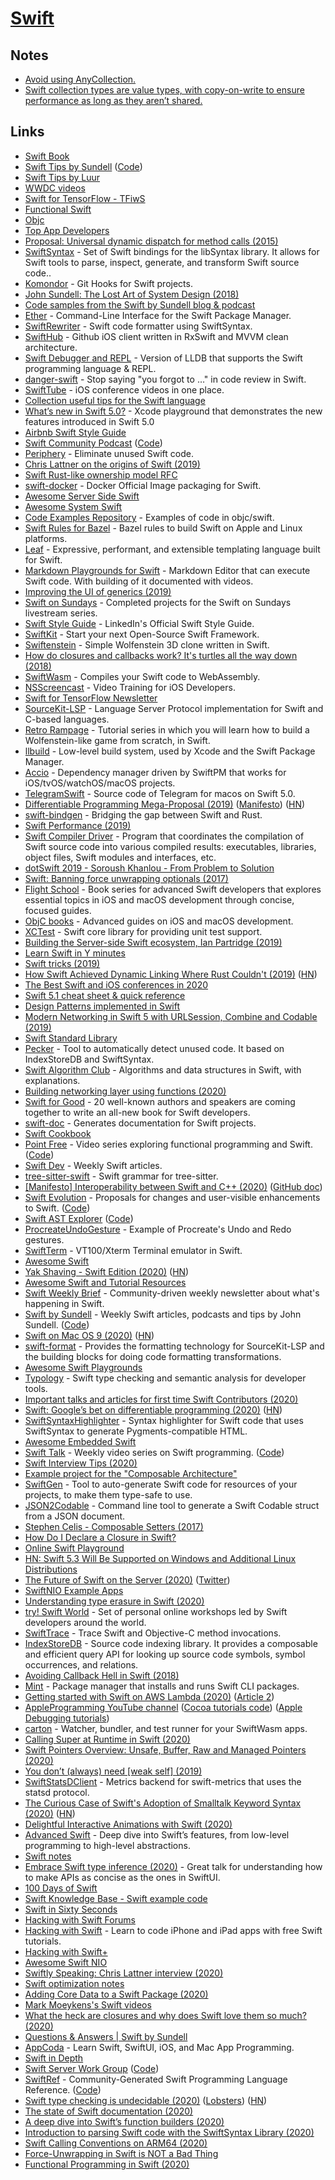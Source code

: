 # [Swift](https://developer.apple.com/swift/)

## Notes

- [Avoid using AnyCollection.](https://twitter.com/AirspeedSwift/status/1294292068412473347)
- [Swift collection types are value types, with copy-on-write to ensure performance as long as they aren’t shared.](https://lobste.rs/s/uel1zp/rust_ordinary_vectors_are_values)

## Links

- [Swift Book](https://docs.swift.org/swift-book/)
- [Swift Tips by Sundell](https://www.swiftbysundell.com/tips/) ([Code](https://github.com/JohnSundell/SwiftTips))
- [Swift Tips by Luur](https://github.com/Luur/SwiftTips)
- [WWDC videos](https://developer.apple.com/videos/)
- [Swift for TensorFlow - TFiwS](https://www.youtube.com/watch?v=Yze693W4MaU&t=0s&index=14&list=PLQY2H8rRoyvxjVx3zfw4vA4cvlKogyLNN)
- [Functional Swift](https://www.objc.io/books/functional-swift/)
- [Objc](https://www.objc.io/)
- [Top App Developers](https://github.com/app-developers/top)
- [Proposal: Universal dynamic dispatch for method calls (2015)](https://lists.swift.org/pipermail/swift-evolution/Week-of-Mon-20151207/001948.html)
- [SwiftSyntax](https://github.com/apple/swift-syntax) - Set of Swift bindings for the libSyntax library. It allows for Swift tools to parse, inspect, generate, and transform Swift source code..
- [Komondor](https://github.com/orta/Komondor) - Git Hooks for Swift projects.
- [John Sundell: The Lost Art of System Design (2018)](https://www.youtube.com/watch?v=ujOc3a7Hav0)
- [Code samples from the Swift by Sundell blog & podcast](https://github.com/JohnSundell/SwiftBySundell)
- [Ether](https://github.com/Ether-CLI/Ether) - Command-Line Interface for the Swift Package Manager.
- [SwiftRewriter](https://github.com/inamiy/SwiftRewriter) - Swift code formatter using SwiftSyntax.
- [SwiftHub](https://github.com/khoren93/SwiftHub) - Github iOS client written in RxSwift and MVVM clean architecture.
- [Swift Debugger and REPL](https://github.com/apple/swift-lldb) - Version of LLDB that supports the Swift programming language & REPL.
- [danger-swift](https://github.com/danger/swift) - Stop saying "you forgot to …" in code review in Swift.
- [SwiftTube](https://github.com/ahmetws/swifttube) - iOS conference videos in one place.
- [Collection useful tips for the Swift language](https://github.com/vincent-pradeilles/swift-tips)
- [What’s new in Swift 5.0?](https://github.com/twostraws/whats-new-in-swift-5-0) - Xcode playground that demonstrates the new features introduced in Swift 5.0
- [Airbnb Swift Style Guide](https://github.com/airbnb/swift)
- [Swift Community Podcast](https://www.swiftcommunitypodcast.org/) ([Code](https://github.com/SwiftCommunityPodcast/podcast))
- [Periphery](https://github.com/peripheryapp/periphery) - Eliminate unused Swift code.
- [Chris Lattner on the origins of Swift (2019)](https://oleb.net/2019/chris-lattner-swift-origins/)
- [Swift Rust-like ownership model RFC](https://github.com/apple/swift/blob/master/docs/OwnershipManifesto.md)
- [swift-docker](https://github.com/apple/swift-docker) - Docker Official Image packaging for Swift.
- [Awesome Server Side Swift](https://github.com/cak/awesome-server-side-swift)
- [Awesome System Swift](https://github.com/felix91gr/awesome-system-swift)
- [Code Examples Repository](https://github.com/kharrison/CodeExamples) - Examples of code in objc/swift.
- [Swift Rules for Bazel](https://github.com/bazelbuild/rules_swift) - Bazel rules to build Swift on Apple and Linux platforms.
- [Leaf](https://github.com/vapor/leaf) - Expressive, performant, and extensible templating language built for Swift.
- [Markdown Playgrounds for Swift](https://github.com/objcio/markdown-playgrounds) - Markdown Editor that can execute Swift code. With building of it documented with videos.
- [Improving the UI of generics (2019)](https://forums.swift.org/t/improving-the-ui-of-generics/22814)
- [Swift on Sundays](https://github.com/twostraws/SwiftOnSundays) - Completed projects for the Swift on Sundays livestream series.
- [Swift Style Guide](https://github.com/linkedin/swift-style-guide) - LinkedIn's Official Swift Style Guide.
- [SwiftKit](https://github.com/SvenTiigi/SwiftKit) - Start your next Open-Source Swift Framework.
- [Swiftenstein](https://github.com/nicklockwood/Swiftenstein) - Simple Wolfenstein 3D clone written in Swift.
- [How do closures and callbacks work? It's turtles all the way down (2018)](https://desiatov.com/closures/)
- [SwiftWasm](https://swiftwasm.org/) - Compiles your Swift code to WebAssembly.
- [NSScreencast](https://nsscreencast.com/episodes) - Video Training for iOS Developers.
- [Swift for TensorFlow Newsletter](https://www.s4tfnews.com/issues)
- [SourceKit-LSP](https://github.com/apple/sourcekit-lsp) - Language Server Protocol implementation for Swift and C-based languages.
- [Retro Rampage](https://github.com/nicklockwood/RetroRampage) - Tutorial series in which you will learn how to build a Wolfenstein-like game from scratch, in Swift.
- [llbuild](https://github.com/apple/swift-llbuild) - Low-level build system, used by Xcode and the Swift Package Manager.
- [Accio](https://github.com/JamitLabs/Accio) - Dependency manager driven by SwiftPM that works for iOS/tvOS/watchOS/macOS projects.
- [TelegramSwift](https://github.com/overtake/TelegramSwift) - Source code of Telegram for macos on Swift 5.0.
- [Differentiable Programming Mega-Proposal (2019)](https://forums.swift.org/t/differentiable-programming-mega-proposal/28547) ([Manifesto](https://github.com/apple/swift/blob/master/docs/DifferentiableProgramming.md)) ([HN](https://news.ycombinator.com/item?id=21521233))
- [swift-bindgen](https://github.com/rustswift/swift-bindgen) - Bridging the gap between Swift and Rust.
- [Swift Performance (2019)](https://forums.swift.org/t/swift-performance/28776)
- [Swift Compiler Driver](https://github.com/apple/swift-driver) - Program that coordinates the compilation of Swift source code into various compiled results: executables, libraries, object files, Swift modules and interfaces, etc.
- [dotSwift 2019 - Soroush Khanlou - From Problem to Solution](https://www.youtube.com/watch?v=3G_ffcgRLMw)
- [Swift: Banning force unwrapping optionals (2017)](https://blog.timac.org/2017/0628-swift-banning-force-unwrapping-optionals/)
- [Flight School](https://flight.school/) - Book series for advanced Swift developers that explores essential topics in iOS and macOS development through concise, focused guides.
- [ObjC books](https://www.objc.io/books/) - Advanced guides on iOS and macOS development.
- [XCTest](https://github.com/apple/swift-corelibs-xctest) - Swift core library for providing unit test support.
- [Building the Server-side Swift ecosystem, Ian Partridge (2019)](https://www.youtube.com/watch?v=CzTikweGO3E)
- [Learn Swift in Y minutes](https://learnxinyminutes.com/docs/swift/)
- [Swift tricks (2019)](http://eon.codes/blog/2019/10/19/Swift-tricks/)
- [How Swift Achieved Dynamic Linking Where Rust Couldn't (2019)](https://gankra.github.io/blah/swift-abi/) ([HN](https://news.ycombinator.com/item?id=21488415))
- [The Best Swift and iOS conferences in 2020](https://www.hackingwithswift.com/articles/206/the-best-swift-and-ios-conferences-in-2020)
- [Swift 5.1 cheat sheet & quick reference](https://koenig-media.raywenderlich.com/uploads/2020/12/RW-Swift-5.1-Cheatsheet-1.0.pdf)
- [Design Patterns implemented in Swift](https://github.com/ochococo/Design-Patterns-In-Swift)
- [Modern Networking in Swift 5 with URLSession, Combine and Codable (2019)](https://www.vadimbulavin.com/modern-networking-in-swift-5-with-urlsession-combine-framework-and-codable/)
- [Swift Standard Library](https://github.com/apple/swift/tree/master/stdlib)
- [Pecker](https://github.com/woshiccm/Pecker) - Tool to automatically detect unused code. It based on IndexStoreDB and SwiftSyntax.
- [Swift Algorithm Club](https://github.com/raywenderlich/swift-algorithm-club) - Algorithms and data structures in Swift, with explanations.
- [Building networking layer using functions (2020)](https://swiftwithmajid.com/2020/01/08/building-networking-layer-using-functions/)
- [Swift for Good](https://www.swiftforgood.com/) - 20 well-known authors and speakers are coming together to write an all-new book for Swift developers.
- [swift-doc](https://github.com/SwiftDocOrg/swift-doc) - Generates documentation for Swift projects.
- [Swift Cookbook](https://github.com/melling/SwiftCookBook)
- [Point Free](https://www.pointfree.co/) - Video series exploring functional programming and Swift. ([Code](https://github.com/pointfreeco/pointfreeco))
- [Swift Dev](https://theswiftdev.com/) - Weekly Swift articles.
- [tree-sitter-swift](https://github.com/tree-sitter/tree-sitter-swift) - Swift grammar for tree-sitter.
- [[Manifesto] Interoperability between Swift and C++ (2020)](https://forums.swift.org/t/manifesto-interoperability-between-swift-and-c/33874) ([GitHub doc](https://github.com/apple/swift/blob/master/docs/CppInteroperabilityManifesto.md))
- [Swift Evolution](https://apple.github.io/swift-evolution/) - Proposals for changes and user-visible enhancements to Swift. ([Code](https://github.com/apple/swift-evolution))
- [Swift AST Explorer](https://swift-ast-explorer.kishikawakatsumi.com/) ([Code](https://github.com/kishikawakatsumi/swift-ast-explorer-playground))
- [ProcreateUndoGesture](https://github.com/SavageSource/ProcreateUndoGesture) - Example of Procreate's Undo and Redo gestures.
- [SwiftTerm](https://github.com/migueldeicaza/SwiftTerm) - VT100/Xterm Terminal emulator in Swift.
- [Awesome Swift](https://github.com/matteocrippa/awesome-swift)
- [Yak Shaving - Swift Edition (2020)](https://tirania.org/blog/archive/2020/Mar-24.html) ([HN](https://news.ycombinator.com/item?id=22682003))
- [Awesome Swift and Tutorial Resources](https://github.com/MaxChen/awesome-swift-and-tutorial-resources)
- [Swift Weekly Brief](https://swiftweekly.github.io/) - Community-driven weekly newsletter about what's happening in Swift.
- [Swift by Sundell](https://swiftbysundell.com/) - Weekly Swift articles, podcasts and tips by John Sundell. ([Code](https://github.com/JohnSundell/SwiftBySundell))
- [Swift on Mac OS 9 (2020)](https://belkadan.com/blog/2020/04/Swift-on-Mac-OS-9/) ([HN](https://news.ycombinator.com/item?id=22754667))
- [swift-format](https://github.com/apple/swift-format) - Provides the formatting technology for SourceKit-LSP and the building blocks for doing code formatting transformations.
- [Awesome Swift Playgrounds](https://github.com/uraimo/Awesome-Swift-Playgrounds)
- [Typology](https://github.com/MaxDesiatov/Typology) - Swift type checking and semantic analysis for developer tools.
- [Important talks and articles for first time Swift Contributors (2020)](https://forums.swift.org/t/important-talks-and-articles-for-first-time-swift-contributors/34537)
- [Swift: Google’s bet on differentiable programming (2020)](https://tryolabs.com/blog/2020/04/02/swift-googles-bet-on-differentiable-programming/) ([HN](https://news.ycombinator.com/item?id=22820852))
- [SwiftSyntaxHighlighter](https://github.com/NSHipster/SwiftSyntaxHighlighter) - Syntax highlighter for Swift code that uses SwiftSyntax to generate Pygments-compatible HTML.
- [Awesome Embedded Swift](https://github.com/Cosmo/awesome-embedded-swift)
- [Swift Talk](https://talk.objc.io/) - Weekly video series on Swift programming. ([Code](https://github.com/objcio/swift-talk-backend))
- [Swift Interview Tips (2020)](https://www.youtube.com/playlist?list=PL8seg1JPkqgF5wazzCKSq3EEfqt3t8mvA)
- [Example project for the "Composable Architecture"](https://github.com/finestructure/PFCompArch)
- [SwiftGen](https://github.com/SwiftGen/SwiftGen) - Tool to auto-generate Swift code for resources of your projects, to make them type-safe to use.
- [JSON2Codable](https://github.com/simonboots/json2codable) - Command line tool to generate a Swift Codable struct from a JSON document.
- [Stephen Celis - Composable Setters (2017)](https://www.youtube.com/watch?v=I23AC09YnHo)
- [How Do I Declare a Closure in Swift?](https://fuckingclosuresyntax.com/)
- [Online Swift Playground](http://online.swiftplayground.run/)
- [HN: Swift 5.3 Will Be Supported on Windows and Additional Linux Distributions](https://news.ycombinator.com/item?id=23198914)
- [The Future of Swift on the Server (2020)](https://www.timc.dev/posts/future-of-server-side-swift/) ([Twitter](https://twitter.com/0xTim/status/1261310804651106305))
- [SwiftNIO Example Apps](https://github.com/apple/swift-nio-examples)
- [Understanding type erasure in Swift (2020)](https://www.donnywals.com/understanding-type-erasure-in-swift/)
- [try! Swift World](https://www.tryswift.co/world/) - Set of personal online workshops led by Swift developers around the world.
- [SwiftTrace](https://github.com/johnno1962/SwiftTrace) - Trace Swift and Objective-C method invocations.
- [IndexStoreDB](https://github.com/apple/indexstore-db) - Source code indexing library. It provides a composable and efficient query API for looking up source code symbols, symbol occurrences, and relations.
- [Avoiding Callback Hell in Swift (2018)](https://swiftrocks.com/avoiding-callback-hell-in-swift)
- [Mint](https://github.com/yonaskolb/Mint) - Package manager that installs and runs Swift CLI packages.
- [Getting started with Swift on AWS Lambda (2020)](https://fabianfett.de/getting-started-with-swift-aws-lambda-runtime) ([Article 2](https://swift.org/blog/aws-lambda-runtime/))
- [AppleProgramming YouTube channel](https://www.youtube.com/AppleProgramming) ([Cocoa tutorials code](https://github.com/lucasderraugh/AppleProg-Cocoa-Tutorials)) ([Apple Debugging tutorials](https://github.com/lucasderraugh/AppleProg-Debugging-Tutorials))
- [carton](https://github.com/swiftwasm/carton) - Watcher, bundler, and test runner for your SwiftWasm apps.
- [Calling Super at Runtime in Swift (2020)](https://steipete.wtf/posts/calling-super-at-runtime/)
- [Swift Pointers Overview: Unsafe, Buffer, Raw and Managed Pointers (2020)](https://www.vadimbulavin.com/swift-pointers-overview-unsafe-buffer-raw-and-managed-pointers/)
- [You don’t (always) need [weak self] (2019)](https://medium.com/flawless-app-stories/you-dont-always-need-weak-self-a778bec505ef)
- [SwiftStatsDClient](https://github.com/apple/swift-statsd-client) - Metrics backend for swift-metrics that uses the statsd protocol.
- [The Curious Case of Swift's Adoption of Smalltalk Keyword Syntax (2020)](https://blog.metaobject.com/2020/06/the-curious-case-of-swift-adoption-of.html) ([HN](https://news.ycombinator.com/item?id=23517269))
- [Delightful Interactive Animations with Swift (2020)](https://www.onswiftwings.com/posts/interactive-animations/)
- [Advanced Swift](https://www.objc.io/books/advanced-swift/) - Deep dive into Swift’s features, from low-level programming to high-level abstractions.
- [Swift notes](https://app.milanote.com/1JMJuo1BH9mmcm?p=e4n1rBq3PKM)
- [Embrace Swift type inference (2020)](https://developer.apple.com/videos/play/wwdc2020/10165/) - Great talk for understanding how to make APIs as concise as the ones in SwiftUI.
- [100 Days of Swift](https://www.hackingwithswift.com/100)
- [Swift Knowledge Base - Swift example code](https://www.hackingwithswift.com/example-code)
- [Swift in Sixty Seconds](https://www.hackingwithswift.com/sixty)
- [Hacking with Swift Forums](https://www.hackingwithswift.com/forums)
- [Hacking with Swift](https://www.hackingwithswift.com/) - Learn to code iPhone and iPad apps with free Swift tutorials.
- [Hacking with Swift+](https://www.hackingwithswift.com/plus)
- [Awesome Swift NIO](https://github.com/slashmo/awesome-swift-nio)
- [Swiftly Speaking: Chris Lattner interview (2020)](https://www.youtube.com/watch?v=OAaQhW4ifu0)
- [Swift optimization notes](https://github.com/kelvin13/png/blob/master/benchmarks/README.md)
- [Adding Core Data to a Swift Package (2020)](https://ishabazz.dev/blog/2020/7/5/using-core-data-with-swift-package-manager)
- [Mark Moeykens's Swift videos](https://www.youtube.com/c/MarkMoeykens/playlists)
- [What the heck are closures and why does Swift love them so much? (2020)](https://www.hackingwithswift.com/quick-start/understanding-swift/what-the-heck-are-closures-and-why-does-swift-love-them-so-much)
- [Questions & Answers | Swift by Sundell](https://swiftbysundell.com/questions/)
- [AppCoda](https://www.appcoda.com/) - Learn Swift, SwiftUI, iOS, and Mac App Programming.
- [Swift in Depth](https://www.swiftindepth.com/)
- [Swift Server Work Group](https://swift.org/server/) ([Code](https://github.com/swift-server))
- [SwiftRef](https://dabrahams.github.io/SwiftRef/) - Community-Generated Swift Programming Language Reference. ([Code](https://github.com/dabrahams/SwiftRef))
- [Swift type checking is undecidable (2020)](https://forums.swift.org/t/swift-type-checking-is-undecidable/39024) ([Lobsters](https://lobste.rs/s/yl7a1w/swift_type_checking_is_undecidable)) ([HN](https://news.ycombinator.com/item?id=24047394))
- [The state of Swift documentation (2020)](https://forums.swift.org/t/the-state-of-swift-documentation/39130)
- [A deep dive into Swift’s function builders (2020)](https://swiftbysundell.com/articles/deep-dive-into-swift-function-builders/)
- [Introduction to parsing Swift code with the SwiftSyntax Library (2020)](https://vivekseth.com/swift-syntax-intro/)
- [Swift Calling Conventions on ARM64 (2020)](https://vivekseth.com/swift-arm64-int-bool/)
- [Force-Unwrapping in Swift is NOT a Bad Thing](https://wolfmcnally.com/82/force-unwrapping-swift-not-bad-thing/)
- [Functional Programming in Swift (2020)](https://www.47deg.com/academy/2020-09-01-Functional-Programming-in-Swift-with-Bow-course/)
